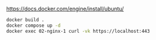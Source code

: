 https://docs.docker.com/engine/install/ubuntu/
```bash
docker build .
docker compose up -d
docker exec 02-nginx-1 curl -vk https://localhost:443
```

